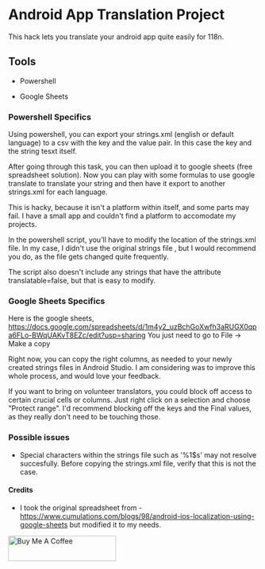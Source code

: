 # Android App Translation Project
This hack lets you translate your android app quite easily for 118n. 

## Tools

* Powershell

* Google Sheets


### Powershell Specifics
Using powershell, you can export your strings.xml (english or default language) to a csv with the key and the value pair. 
In this case the key and the string tesxt itself. 

After going through this task, you can then upload it to google sheets (free spreadsheet solution). 
Now you can play with some formulas to use google translate to translate your string and then have it export to another strings.xml for each language. 

This is hacky, because it isn't a platform within itself, and some parts may fail. 
I have a small app and couldn't find a platform to accomodate my projects. 

In the powershell script, you'll have to modify the location of the strings.xml file. 
In my case, I didn't use the original strings file , but I would recommend you do, as the file gets changed quite frequently. 

The script also doesn't include any strings that have the attribute translatable=false, but that is easy to modify.

### Google Sheets Specifics

Here is the google sheets, https://docs.google.com/spreadsheets/d/1m4y2_uzBchGoXwfh3aRUGX0qpa6FLo-BWqUAKvT8EZc/edit?usp=sharing 
You just need to go to File -> Make a copy

Right now, you can copy the right columns, as needed to your newly created strings files in Android Studio. I am considering was to improve this whole process, and would love your feedback.

If you want to bring on volunteer translators, you could block off access to certain crucial cells or columns. Just right click on a selection and choose "Protect range". I'd recommend blocking off the keys and the Final values, as they really don't need to be touching those. 

### Possible issues

* Special characters within the strings file such as '%1$s' may not resolve succesfully. Before copying the strings.xml file, verify that this is not the case. 

#### Credits

* I took the original spreadsheet from - https://www.cumulations.com/blogs/98/android-ios-localization-using-google-sheets
but modified it to my needs. 


<a href="https://www.buymeacoffee.com/aviparshan" target="_blank"><img src="https://cdn.buymeacoffee.com/buttons/default-orange.png" alt="Buy Me A Coffee" style="height: 51px !important;width: 217px !important;" ></a>
